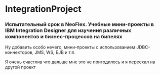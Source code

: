 # IntegrationProject

### Испытательный срок в NeoFlex. Учебные мини-проекты в IBM Integration Designer для изучения различных компонентов и бизнес-процессов на бипелях

Ну добавить особо нечего, мини-проекты с использованием JDBC-коннекторов, JMS, WS, EJB и т.п.

Я очень счастлив что дальше мне это не пригодилось и я переехал на другой проект
